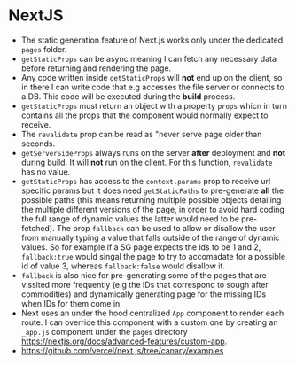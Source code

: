 # NextJS

-   The static generation feature of Next.js works only under the dedicated `pages` folder.
-   `getStaticProps` can be async meaning I can fetch any necessary data before returning and rendering the page.
-   Any code written inside `getStaticProps` will **not** end up on the client, so in there I can write code that e.g accesses the file server or connects to a DB. This code will be executed during the **build** process.
-   `getStaticProps` must return an object with a property `props` whicn in turn contains all the props that the component would normally expect to receive.
-   The `revalidate` prop can be read as "never serve page older than <x> seconds.
-   `getServerSideProps` always runs on the server **after** deployment and **not** during build. It will **not** run on the client. For this function, `revalidate` has no value.
-   `getStaticProps` has access to the `context.params` prop to receive url specific params but it does need `getStaticPaths` to pre-generate **all** the possible paths (this means returning multiple possible objects detailing the multiple different versions of the page, in order to avoid hard coding the full range of dynamic values the latter would need to be pre-fetched). The prop `fallback` can be used to allow or disallow the user from manually typing a value that falls outside of the range of dynamic values. So for example if a SG page expects the ids to be 1 and 2, `fallback:true` would singal the page to try to accomadate for a possible id of value 3, whereas `fallback:false` would disallow it.
-   `fallback` is also nice for pre-generating some of the pages that are vissited more frequently (e.g the IDs that correspond to sough after commodities) and dynamically generating page for the missing IDs when IDs for them come in.
-   Next uses an under the hood centralized `App` component to render each route. I can override this component with a custom one by creating an `_app.js` component under the `pages` directory https://nextjs.org/docs/advanced-features/custom-app.
-   https://github.com/vercel/next.js/tree/canary/examples
